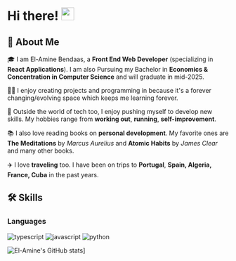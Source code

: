 # Hi there! <img src="https://media.giphy.com/media/hvRJCLFzcasrR4ia7z/giphy.gif" width="29px" height="29px">

## 🚀 About Me

🎓 I am El-Amine Bendaas, a **Front End Web Developer** (specializing in **React Applications**). I am also Pursuing my Bachelor in **Economics & Concentration in Computer Science** and will graduate in mid-2025.

👨‍💻 I enjoy creating projects and programming in because it's a forever changing/evolving space which keeps me learning forever.

🎸 Outside the world of tech too, I enjoy pushing myself to develop new skills. My hobbies range from **working out**, **running**, **self-improvement**.

📚 I also love reading books on **personal development**. My favorite ones are **The Meditations** by _Marcus Aurelius_ and **Atomic Habits** by _James Clear_ and many other books.

✈️ I love **traveling** too. I have been on trips to **Portugal**, **Spain, Algeria, France, Cuba** in the past years.

## 🛠️ Skills

### Languages
![typescript](https://img.shields.io/badge/TypeScript-3178C6?style=for-the-badge&logo=typescript&logoColor=white)
![javascript](https://img.shields.io/badge/JavaScript-323330?style=for-the-badge&logo=javascript&logoColor=F7DF1E)
![python](https://img.shields.io/badge/Python-3776AB?style=for-the-badge&logo=python&logoColor=white)

![El-Amine's GitHub stats](https://github-stats-alpha.vercel.app/api?username={Elaminebendaas}&cc=000&tc=fff&ic=fff&bc=000)]

